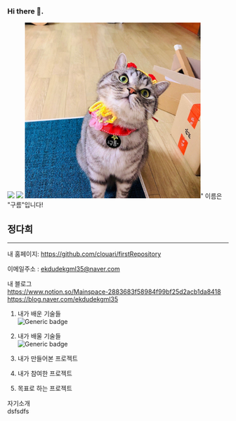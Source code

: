 ### Hi there 👋. 
<img src="https://img.shields.io/badge/Android-3DDC84?style=flat-square&logo=Android&logoColor=white"/>
<a href="instagram.pdf" target="_blank"><img src="https://img.shields.io/badge/뱃지레이블-배경색?style=뱃지모양&logo=로고&logoColor=로고색상"/></a>
<img src="구름이갸웃.jpeg" width="400" height="400"/>"   이름은 "구름"입니다!

## 정다희 <BR />

-------------
내 홈페이지: <https://github.com/clouari/firstRepository>

이메일주소 : <ekdudekgml35@naver.com>

내 블로그<BR />
<https://www.notion.so/Mainspace-2883683f58984f99bf25d2acb1da8418>
<https://blog.naver.com/ekdudekgml35>

1. 내가 배운 기술들<br />
![Generic badge](https://img.shields.io/badge/{VScode}-{androidstudio}-{red}.svg)

2. 내가 배울 기술들<br />
![Generic badge](https://img.shields.io/badge/{Pathon}-{JAVA}-{yellow}.svg)

3. 내가 만들어본 프로젝트
4. 내가 참여한 프로젝트
5. 목표로 하는 프로젝트

자기소개  
dsfsdfs